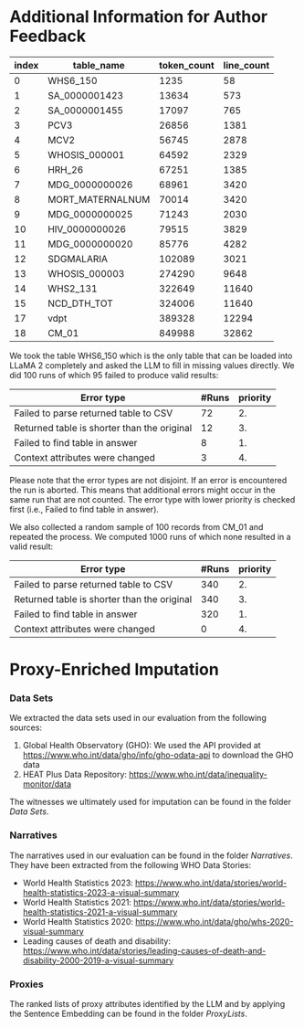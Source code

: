 # Additional Information for Author Feedback

| index | table_name       | token_count | line_count |
|-------|------------------|-------------|------------|
| 0     | WHS6_150         | 1235        | 58         |
| 1     | SA_0000001423    | 13634       | 573        |
| 2     | SA_0000001455    | 17097       | 765        |
| 3     | PCV3             | 26856       | 1381       |
| 4     | MCV2             | 56745       | 2878       |
| 5     | WHOSIS_000001    | 64592       | 2329       |
| 6     | HRH_26           | 67251       | 1385       |
| 7     | MDG_0000000026   | 68961       | 3420       |
| 8     | MORT_MATERNALNUM | 70014       | 3420       |
| 9     | MDG_0000000025   | 71243       | 2030       |
| 10    | HIV_0000000026   | 79515       | 3829       |
| 11    | MDG_0000000020   | 85776       | 4282       |
| 12    | SDGMALARIA       | 102089      | 3021       |
| 13    | WHOSIS_000003    | 274290      | 9648       |
| 14    | WHS2_131         | 322649      | 11640      |
| 15    | NCD_DTH_TOT      | 324006      | 11640      |
| 17    | vdpt             | 389328      | 12294      |
| 18    | CM_01            | 849988      | 32862      |

We took the table WHS6_150 which is the only table that can be loaded into LLaMA 2 completely and asked the LLM to fill in missing values directly. We did 100 runs of which 95 failed to produce valid results:

| Error type                                  | #Runs | priority |
|---------------------------------------------|-------|----------|
| Failed to parse returned table to CSV       | 72    | 2.       |
| Returned table is shorter than the original | 12    | 3.       |
| Failed to find table in answer              | 8     | 1.       |
| Context attributes were changed             | 3     | 4.       |

Please note that the error types are not disjoint. If an error is encountered the run is aborted. This means that additional errors might occur in the same run that are not counted. The error type with lower priority is checked first (i.e., Failed to find table in answer).

We also collected a random sample of 100 records from CM_01 and repeated the process. We computed 1000 runs of which none resulted in a valid result:

| Error type                                  | #Runs | priority |
|---------------------------------------------|-------|----------|
| Failed to parse returned table to CSV       | 340   | 2.       |
| Returned table is shorter than the original | 340   | 3.       |
| Failed to find table in answer              | 320   | 1.       |
| Context attributes were changed             | 0     | 4.       |

# Proxy-Enriched Imputation

### Data Sets

We extracted the data sets used in our evaluation from the following sources:

1. Global Health Observatory (GHO): We used the API provided at https://www.who.int/data/gho/info/gho-odata-api to download the GHO data
2. HEAT Plus Data Repository: https://www.who.int/data/inequality-monitor/data

The witnesses we ultimately used for imputation can be found in the folder _Data Sets_.

### Narratives

The narratives used in our evaluation can be found in the folder _Narratives_. They have been extracted from the following WHO Data Stories:

- World Health Statistics 2023: https://www.who.int/data/stories/world-health-statistics-2023-a-visual-summary
- World Health Statistics 2021: https://www.who.int/data/stories/world-health-statistics-2021-a-visual-summary
- World Health Statistics 2020: https://www.who.int/data/gho/whs-2020-visual-summary
- Leading causes of death and disability: https://www.who.int/data/stories/leading-causes-of-death-and-disability-2000-2019-a-visual-summary

### Proxies

The ranked lists of proxy attributes identified by the LLM and by applying the Sentence Embedding can be found in the folder _ProxyLists_.
